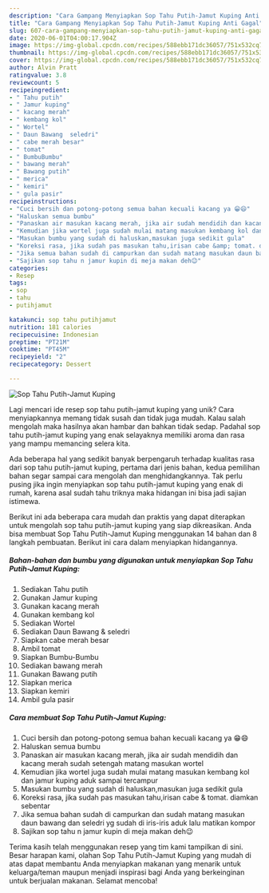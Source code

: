 ```yaml
---
description: "Cara Gampang Menyiapkan Sop Tahu Putih-Jamut Kuping Anti Gagal"
title: "Cara Gampang Menyiapkan Sop Tahu Putih-Jamut Kuping Anti Gagal"
slug: 607-cara-gampang-menyiapkan-sop-tahu-putih-jamut-kuping-anti-gagal
date: 2020-06-01T04:00:17.904Z
image: https://img-global.cpcdn.com/recipes/588ebb171dc36057/751x532cq70/sop-tahu-putih-jamut-kuping-foto-resep-utama.jpg
thumbnail: https://img-global.cpcdn.com/recipes/588ebb171dc36057/751x532cq70/sop-tahu-putih-jamut-kuping-foto-resep-utama.jpg
cover: https://img-global.cpcdn.com/recipes/588ebb171dc36057/751x532cq70/sop-tahu-putih-jamut-kuping-foto-resep-utama.jpg
author: Alvin Pratt
ratingvalue: 3.8
reviewcount: 5
recipeingredient:
- " Tahu putih"
- " Jamur kuping"
- " kacang merah"
- " kembang kol"
- " Wortel"
- " Daun Bawang  seledri"
- " cabe merah besar"
- " tomat"
- " BumbuBumbu"
- " bawang merah"
- " Bawang putih"
- " merica"
- " kemiri"
- " gula pasir"
recipeinstructions:
- "Cuci bersih dan potong-potong semua bahan kecuali kacang ya 😁😄"
- "Haluskan semua bumbu"
- "Panaskan air masukan kacang merah, jika air sudah mendidih dan kacang merah sudah setengah matang masukan wortel"
- "Kemudian jika wortel juga sudah mulai matang masukan kembang kol dan jamur kuping aduk sampai tercampur"
- "Masukan bumbu yang sudah di haluskan,masukan juga sedikit gula"
- "Koreksi rasa, jika sudah pas masukan tahu,irisan cabe &amp; tomat. diamkan sebentar"
- "Jika semua bahan sudah di campurkan dan sudah matang masukan daun bawang dan seledri yg sudah di iris-iris aduk lalu matikan kompor"
- "Sajikan sop tahu n jamur kupin di meja makan deh😉"
categories:
- Resep
tags:
- sop
- tahu
- putihjamut

katakunci: sop tahu putihjamut 
nutrition: 181 calories
recipecuisine: Indonesian
preptime: "PT21M"
cooktime: "PT45M"
recipeyield: "2"
recipecategory: Dessert

---
```



![Sop Tahu Putih-Jamut Kuping](https://img-global.cpcdn.com/recipes/588ebb171dc36057/751x532cq70/sop-tahu-putih-jamut-kuping-foto-resep-utama.jpg)

Lagi mencari ide resep sop tahu putih-jamut kuping yang unik? Cara menyiapkannya memang tidak susah dan tidak juga mudah. Kalau salah mengolah maka hasilnya akan hambar dan bahkan tidak sedap. Padahal sop tahu putih-jamut kuping yang enak selayaknya memiliki aroma dan rasa yang mampu memancing selera kita.



Ada beberapa hal yang sedikit banyak berpengaruh terhadap kualitas rasa dari sop tahu putih-jamut kuping, pertama dari jenis bahan, kedua pemilihan bahan segar sampai cara mengolah dan menghidangkannya. Tak perlu pusing jika ingin menyiapkan sop tahu putih-jamut kuping yang enak di rumah, karena asal sudah tahu triknya maka hidangan ini bisa jadi sajian istimewa.


Berikut ini ada beberapa cara mudah dan praktis yang dapat diterapkan untuk mengolah sop tahu putih-jamut kuping yang siap dikreasikan. Anda bisa membuat Sop Tahu Putih-Jamut Kuping menggunakan 14 bahan dan 8 langkah pembuatan. Berikut ini cara dalam menyiapkan hidangannya.

<!--inarticleads1-->

##### Bahan-bahan dan bumbu yang digunakan untuk menyiapkan Sop Tahu Putih-Jamut Kuping:

1. Sediakan  Tahu putih
1. Gunakan  Jamur kuping
1. Gunakan  kacang merah
1. Gunakan  kembang kol
1. Sediakan  Wortel
1. Sediakan  Daun Bawang &amp; seledri
1. Siapkan  cabe merah besar
1. Ambil  tomat
1. Siapkan  Bumbu-Bumbu
1. Sediakan  bawang merah
1. Gunakan  Bawang putih
1. Siapkan  merica
1. Siapkan  kemiri
1. Ambil  gula pasir




<!--inarticleads2-->

##### Cara membuat Sop Tahu Putih-Jamut Kuping:

1. Cuci bersih dan potong-potong semua bahan kecuali kacang ya 😁😄
1. Haluskan semua bumbu
1. Panaskan air masukan kacang merah, jika air sudah mendidih dan kacang merah sudah setengah matang masukan wortel
1. Kemudian jika wortel juga sudah mulai matang masukan kembang kol dan jamur kuping aduk sampai tercampur
1. Masukan bumbu yang sudah di haluskan,masukan juga sedikit gula
1. Koreksi rasa, jika sudah pas masukan tahu,irisan cabe &amp; tomat. diamkan sebentar
1. Jika semua bahan sudah di campurkan dan sudah matang masukan daun bawang dan seledri yg sudah di iris-iris aduk lalu matikan kompor
1. Sajikan sop tahu n jamur kupin di meja makan deh😉




Terima kasih telah menggunakan resep yang tim kami tampilkan di sini. Besar harapan kami, olahan Sop Tahu Putih-Jamut Kuping yang mudah di atas dapat membantu Anda menyiapkan makanan yang menarik untuk keluarga/teman maupun menjadi inspirasi bagi Anda yang berkeinginan untuk berjualan makanan. Selamat mencoba!
